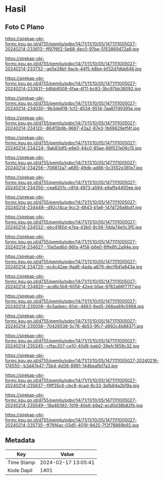 # Hasil

## Foto C Plano

https://sirekap-obj-formc.kpu.go.id/d755/pemilu/pdpr/14/71/11/10/05/1471111005027-20240214-233613--ff97f6f2-5e68-4ec0-97be-5153869472a9.jpg

https://sirekap-obj-formc.kpu.go.id/d755/pemilu/pdpr/14/71/11/10/05/1471111005027-20240214-233732--ae5e28bf-9acb-44f5-b8be-bf32d7dbb646.jpg

https://sirekap-obj-formc.kpu.go.id/d755/pemilu/pdpr/14/71/11/10/05/1471111005027-20240214-233831--b8bb8508-4faa-4f11-bc83-3bc97bb38092.jpg

https://sirekap-obj-formc.kpu.go.id/d755/pemilu/pdpr/14/71/11/10/05/1471111005027-20240214-234030--9b3de818-1cf2-4534-9514-7aa81749395e.jpg

https://sirekap-obj-formc.kpu.go.id/d755/pemilu/pdpr/14/71/11/10/05/1471111005027-20240214-234120--864f0b9b-9687-43a2-87e3-1b69629eff4f.jpg

https://sirekap-obj-formc.kpu.go.id/d755/pemilu/pdpr/14/71/11/10/05/1471111005027-20240214-234224--9ab83df5-e8e0-44c0-85ae-86f021e06c15.jpg

https://sirekap-obj-formc.kpu.go.id/d755/pemilu/pdpr/14/71/11/10/05/1471111005027-20240214-234256--706812a7-a685-49db-ad86-0c3552e381e7.jpg

https://sirekap-obj-formc.kpu.go.id/d755/pemilu/pdpr/14/71/11/10/05/1471111005027-20240214-234350--cea6201c-c81d-4973-a594-e6affa4400ee.jpg

https://sirekap-obj-formc.kpu.go.id/d755/pemilu/pdpr/14/71/11/10/05/1471111005027-20240214-234448--d92c14ca-9cc3-4843-b1a6-147d726a8bd1.jpg

https://sirekap-obj-formc.kpu.go.id/d755/pemilu/pdpr/14/71/11/10/05/1471111005027-20240214-234532--ebc4185d-e7ea-43b0-8c56-7dda74e0c3f5.jpg

https://sirekap-obj-formc.kpu.go.id/d755/pemilu/pdpr/14/71/11/10/05/1471111005027-20240214-234627--10e5ad6d-96fa-4f58-b6e0-6ffe6fc2a94e.jpg

https://sirekap-obj-formc.kpu.go.id/d755/pemilu/pdpr/14/71/11/10/05/1471111005027-20240214-234720--ec4c42ae-9ad6-4ada-a679-decf8d1a843a.jpg

https://sirekap-obj-formc.kpu.go.id/d755/pemilu/pdpr/14/71/11/10/05/1471111005027-20240214-234820--acd6c5b8-6056-42ed-bfae-9782a66f77f7.jpg

https://sirekap-obj-formc.kpu.go.id/d755/pemilu/pdpr/14/71/11/10/05/1471111005027-20240214-235009--8c5adeec-81dc-4883-8ed5-266ea89c5988.jpg

https://sirekap-obj-formc.kpu.go.id/d755/pemilu/pdpr/14/71/11/10/05/1471111005027-20240214-235058--70426538-5c76-4b53-9fc7-d992c4b88371.jpg

https://sirekap-obj-formc.kpu.go.id/d755/pemilu/pdpr/14/71/11/10/05/1471111005027-20240214-235245--cffac207-ce10-40d9-bab0-39efc1659c32.jpg

https://sirekap-obj-formc.kpu.go.id/d755/pemilu/pdpr/14/71/11/10/05/1471111005027-20240216-174550--b3d47e47-75b4-4d36-8991-144beafbf7a3.jpg

https://sirekap-obj-formc.kpu.go.id/d755/pemilu/pdpr/14/71/11/10/05/1471111005027-20240214-235637--f9ff35c6-cbc8-4cad-8c33-3a1b84a2b19a.jpg

https://sirekap-obj-formc.kpu.go.id/d755/pemilu/pdpr/14/71/11/10/05/1471111005027-20240214-235549--18a46392-7d19-40e6-b9a2-ecd0d38b82fb.jpg

https://sirekap-obj-formc.kpu.go.id/d755/pemilu/pdpr/14/71/11/10/05/1471111005027-20240214-235735--ff76f4ac-03d5-4019-9425-7f2f78869b92.jpg


## Metadata

| Key        | Value               |
| ---------- | ------------------- |
| Time Stamp | 2024-02-17 13:05:41 |
| Kode Dapil | 1401                |



